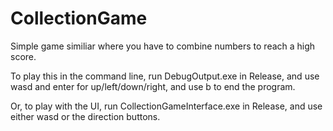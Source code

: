 # CollectionGame
Simple game similiar where you have to combine numbers to reach a high score.

To play this in the command line, run DebugOutput.exe in Release, and use wasd and enter for up/left/down/right, and use b to end the program.

Or, to play with the UI, run CollectionGameInterface.exe in Release, and use either wasd or the direction buttons.
